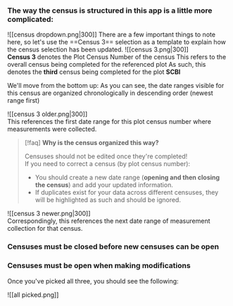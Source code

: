 

### The way the census is structured in this app is a little more complicated:
![[census dropdown.png|300]]
There are a few important things to note here, so let's use the ==Census 3== selection as a template to explain how the census selection has been updated.
![[census 3.png|300]]   
**Census 3** denotes the Plot Census Number of the census
	This refers to the overall census being completed for the referenced plot
	 As such, this denotes the **third** census being completed for the plot **SCBI**

We'll move from the bottom up: 
	As you can see, the date ranges visible for this census are organized chronologically in descending order (newest range first)

![[census 3 older.png|300]]  
This references the first date range for this plot census number where measurements were collected. 

>[!faq]
>**Why is the census organized this way?**
>   
>Censuses should not be edited once they're completed!  
>If you need to correct a census (by plot census number):
>- You should create a new date range (**opening and then closing the census**) and add your updated information. 
>- If duplicates exist for your data across different censuses, they will be highlighted as such and should be ignored.

![[census 3 newer.png|300]]  
Correspondingly, this references the next date range of measurement collection for that census.

### Censuses must be closed before new censuses can be open
### Censuses must be open when making modifications

Once you've picked all three, you should see the following:

![[all picked.png]]
